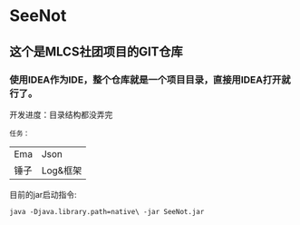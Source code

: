 # SeeNot
## 这个是MLCS社团项目的GIT仓库
### 使用IDEA作为IDE，整个仓库就是一个项目目录，直接用IDEA打开就行了。

开发进度：目录结构都没弄完

	任务：
<table>
    <tr>
        <td>Ema</td>
		<td>Json</td>
    </tr>
    <tr>
        <td>锤子</td>
		<td>Log&框架</td>
    </tr>
</table>

目前的jar启动指令:

	java -Djava.library.path=native\ -jar SeeNot.jar